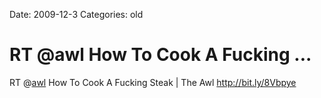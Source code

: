 Date: 2009-12-3
Categories: old

# RT @awl How To Cook A Fucking ...

RT @<a href="http://twitter.com/awl" class="aktt_username">awl</a> How To Cook A Fucking Steak | The Awl <a href="http://bit.ly/8Vbpye" rel="nofollow">http://bit.ly/8Vbpye</a>
